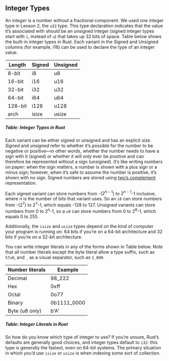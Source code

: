 ﻿## Integer Types

An _integer_ is a number without a fractional component. We used one integer type in Lesson 2, the `u32` type. This type declaration indicates that the value it’s associated with should be an unsigned integer (signed integer types start with `i`, instead of `u`) that takes up 32 bits of space. Table below shows the built-in integer types in Rust. Each variant in the Signed and Unsigned columns (for example, i16) can be used to declare the type of an integer value.

| Length  | Signed | Unsigned |
|---------|--------|----------|
| 8-bit   | i8     | u8       |
| 16-bit  | i16    | u16      |
| 32-bit  | i32    | u32      |
| 64-bit  | i64    | u64      |
| 128-bit | i128   | u128     |
| arch    | isize  | usize    |

##### Table: Integer Types in Rust

Each variant can be either signed or unsigned and has an explicit size. _Signed_ and _unsigned_ refer to whether it’s possible for the number to be negative or positive—in other words, whether the number needs to have a sign with it (signed) or whether it will only ever be positive and can therefore be represented without a sign (unsigned). It’s like writing numbers on paper: when the sign matters, a number is shown with a plus sign or a minus sign; however, when it’s safe to assume the number is positive, it’s shown with no sign. Signed numbers are stored using [two’s complement](https://en.wikipedia.org/wiki/Two%27s_complement) representation.

Each signed variant can store numbers from -($2^{n-1}$) to $2^{n - 1}$-1 inclusive, where _n_ is the number of bits that variant uses. So an `i8` can store numbers from -($2^7$) to $2^7$-1, which equals -128 to 127. Unsigned variants can store numbers from 0 to $2^n$-1, so a `u8` can store numbers from 0 to $2^8$-1, which equals 0 to 255.

Additionally, the `isize` and `usize` types depend on the kind of computer your program is running on: 64 bits if you’re on a 64-bit architecture and 32 bits if you’re on a 32-bit architecture.

You can write integer literals in any of the forms shown in Table below. Note that all number literals except the byte literal allow a type suffix, such as `57u8`, and `_` as a visual separator, such as `1_000`.

| Number literals | 	Example    |
|-----------------|-------------|
| Decimal         | 98_222      |
| Hex 	           | 0xff        |
| Octal           | 0o77        |
| Binary 	        | 0b1111_0000 |
| Byte (u8 only)  | 	b'A'       |

##### Table: Integer Literals in Rust

So how do you know which type of integer to use? If you’re unsure, Rust’s defaults are generally good choices, and integer types default to `i32`: this type is generally the fastest, even on 64-bit systems. The primary situation in which you’d use `isize` or `usize` is when indexing some sort of collection.

